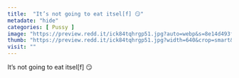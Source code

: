 ```yaml
---
title:  "It’s not going to eat itsel[f] 😏"
metadate: "hide"
categories: [ Pussy ]
image: "https://preview.redd.it/ick84tqhrgp51.jpg?auto=webp&s=8e14d493fb685d8b18f81af22ec71ee5629db985"
thumb: "https://preview.redd.it/ick84tqhrgp51.jpg?width=640&crop=smart&auto=webp&s=685afcdbb70d7989fd417603c0e765bdd41beed4"
visit: ""
---
```

It’s not going to eat itsel[f] 😏
